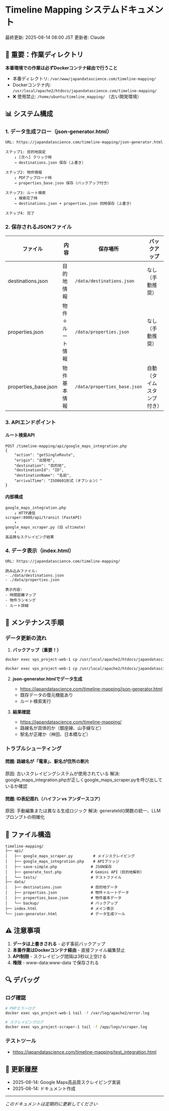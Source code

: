 # Timeline Mapping システムドキュメント

最終更新: 2025-08-14 08:00 JST
更新者: Claude

## 🚨 重要：作業ディレクトリ

**本番環境での作業は必ずDockerコンテナ経由で行うこと**
- 本番ディレクトリ: `/var/www/japandatascience.com/timeline-mapping/`
- Dockerコンテナ内: `/usr/local/apache2/htdocs/japandatascience.com/timeline-mapping/`
- ❌ 使用禁止: `/home/ubuntu/timeline_mapping/` （古い開発環境）

## 📊 システム構成

### 1. データ生成フロー（json-generator.html）

```
URL: https://japandatascience.com/timeline-mapping/json-generator.html

ステップ1: 目的地設定
    ↓ [次へ] クリック時
    → destinations.json 保存（上書き）

ステップ2: 物件情報
    ↓ PDFアップロード時
    → properties_base.json 保存（バックアップ付き）

ステップ3: ルート検索
    ↓ 検索完了時
    → destinations.json + properties.json 同時保存（上書き）

ステップ4: 完了
```

### 2. 保存されるJSONファイル

| ファイル | 内容 | 保存場所 | バックアップ |
|---------|------|---------|-------------|
| destinations.json | 目的地情報 | `/data/destinations.json` | なし（手動推奨） |
| properties.json | 物件＋ルート情報 | `/data/properties.json` | なし（手動推奨） |
| properties_base.json | 物件基本情報 | `/data/properties_base.json` | 自動（タイムスタンプ付き） |

### 3. APIエンドポイント

#### ルート検索API
```
POST /timeline-mapping/api/google_maps_integration.php
{
    "action": "getSingleRoute",
    "origin": "出発地",
    "destination": "目的地",
    "destinationId": "ID",
    "destinationName": "名前",
    "arrivalTime": "ISO8601形式（オプション）"
}
```

#### 内部構成
```
google_maps_integration.php
    ↓ HTTP通信
scraper:8000/api/transit (FastAPI)
    ↓
google_maps_scraper.py (旧 ultimate)
    ↓
高品質なスクレイピング結果
```

### 4. データ表示（index.html）

```
URL: https://japandatascience.com/timeline-mapping/

読み込みファイル:
- ./data/destinations.json
- ./data/properties.json

表示内容:
- 時間距離マップ
- 物件ランキング
- ルート詳細
```

## 🔧 メンテナンス手順

### データ更新の流れ

1. **バックアップ（重要！）**
```bash
docker exec vps_project-web-1 cp /usr/local/apache2/htdocs/japandatascience.com/timeline-mapping/data/destinations.json /usr/local/apache2/htdocs/japandatascience.com/timeline-mapping/data/backup/destinations_$(date +%Y%m%d_%H%M%S).json

docker exec vps_project-web-1 cp /usr/local/apache2/htdocs/japandatascience.com/timeline-mapping/data/properties.json /usr/local/apache2/htdocs/japandatascience.com/timeline-mapping/data/backup/properties_$(date +%Y%m%d_%H%M%S).json
```

2. **json-generator.htmlでデータ生成**
   - https://japandatascience.com/timeline-mapping/json-generator.html
   - 既存データの復元機能あり
   - ルート検索実行

3. **結果確認**
   - https://japandatascience.com/timeline-mapping/
   - 路線名が具体的か（銀座線、山手線など）
   - 駅名が正確か（神田、日本橋など）

### トラブルシューティング

#### 問題: 路線名が「電車」、駅名が住所の断片
原因: 古いスクレイピングシステムが使用されている
解決: google_maps_integration.phpが正しくgoogle_maps_scraper.pyを呼び出しているか確認

#### 問題: ID表記揺れ（ハイフン vs アンダースコア）
原因: 手動編集または異なる生成ロジック
解決: generateId()関数の統一、LLMプロンプトの明確化

## 📁 ファイル構造

```
timeline-mapping/
├── api/
│   ├── google_maps_scraper.py         # メインスクレイピング
│   ├── google_maps_integration.php    # APIブリッジ
│   ├── save-simple.php               # JSON保存
│   ├── generate_test.php             # Gemini API（目的地解析）
│   └── tests/                        # テストファイル
├── data/
│   ├── destinations.json             # 目的地データ
│   ├── properties.json               # 物件＋ルートデータ
│   ├── properties_base.json          # 物件基本データ
│   └── backup/                       # バックアップ
├── index.html                        # メイン表示
└── json-generator.html               # データ生成ツール
```

## ⚠️ 注意事項

1. **データは上書きされる** - 必ず事前バックアップ
2. **本番作業はDockerコンテナ経由** - 直接ファイル編集禁止
3. **API制限** - スクレイピング間隔は3秒以上空ける
4. **権限** - www-data:www-data で保存される

## 🔍 デバッグ

### ログ確認
```bash
# PHPエラーログ
docker exec vps_project-web-1 tail -f /var/log/apache2/error.log

# スクレイピングログ
docker exec vps_project-scraper-1 tail -f /app/logs/scraper.log
```

### テストツール
- https://japandatascience.com/timeline-mapping/test_integration.html

## 📝 更新履歴

- 2025-08-14: Google Maps高品質スクレイピング実装
- 2025-08-14: ドキュメント作成

---
*このドキュメントは定期的に更新してください*